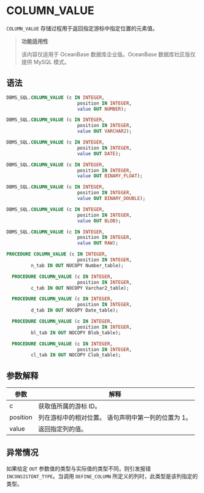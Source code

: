 COLUMN_VALUE 
=================================

`COLUMN_VALUE` 存储过程用于返回指定游标中指定位置的元素值。

>**功能适用性**
>
>该内容仅适用于 OceanBase 数据库企业版。OceanBase 数据库社区版仅提供 MySQL 模式。

语法 
-----------

```sql
DBMS_SQL.COLUMN_VALUE (c IN INTEGER,
                          position IN INTEGER,
                          value OUT NUMBER);

DBMS_SQL.COLUMN_VALUE (c IN INTEGER,
                          position IN INTEGER,
                          value OUT VARCHAR2);

DBMS_SQL.COLUMN_VALUE (c IN INTEGER,
                          position IN INTEGER,
                          value OUT DATE);

DBMS_SQL.COLUMN_VALUE (c IN INTEGER,
                          position IN INTEGER,
                          value OUT BINARY_FLOAT);

DBMS_SQL.COLUMN_VALUE (c IN INTEGER,
                          position IN INTEGER,
                          value OUT BINARY_DOUBLE);

DBMS_SQL.COLUMN_VALUE (c IN INTEGER,
                          position IN INTEGER,
                          value OUT BLOB);

DBMS_SQL.COLUMN_VALUE (c IN INTEGER,
                          position IN INTEGER,
                          value OUT RAW);

PROCEDURE COLUMN_VALUE (c IN INTEGER,
                          position IN INTEGER,
         n_tab IN OUT NOCOPY Number_table);

  PROCEDURE COLUMN_VALUE (c IN INTEGER,
                          position IN INTEGER,
         c_tab IN OUT NOCOPY Varchar2_table);

  PROCEDURE COLUMN_VALUE (c IN INTEGER,
                          position IN INTEGER,
         d_tab IN OUT NOCOPY Date_table);

  PROCEDURE COLUMN_VALUE (c IN INTEGER,
                          position IN INTEGER,
         bl_tab IN OUT NOCOPY Blob_table);

  PROCEDURE COLUMN_VALUE (c IN INTEGER,
                          position IN INTEGER,
         cl_tab IN OUT NOCOPY Clob_table);
```



参数解释 
-------------



|  **参数**  |                   **解释**                    |
|----------|---------------------------------------------|
| c        | 获取值所属的游标 ID。                                |
| position | 列在游标中的相对位置。 语句声明中第一列的位置为 1。 |
| value    | 返回指定列的值。                                    |



异常情况 
-------------------------

如果给定 `OUT` 参数值的类型与实际值的类型不同，则引发报错 `INCONSISTENT_TYPE`。当调用 `DEFINE_COLUMN` 所定义的列时，此类型是该列指定的类型。
